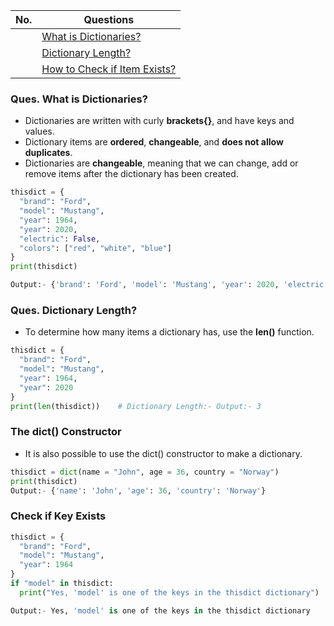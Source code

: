 |  No.  | Questions                                            |
| :---: | ---------------------------------------------------- |
|       | [What is Dictionaries?](#ques-what-is-dictionaries)  |
|       | [Dictionary Length?](#ques-Dictionary-length)        |
|       | [How to Check if Item Exists?](#check-if-key-exists) |

### Ques. What is Dictionaries?
* Dictionaries are written with curly **brackets{}**, and have keys and values.
* Dictionary items are **ordered**, **changeable**, and **does not allow duplicates**.
* Dictionaries are **changeable**, meaning that we can change, add or remove items after the dictionary has been created.

```python
thisdict = {
  "brand": "Ford",
  "model": "Mustang",
  "year": 1964,
  "year": 2020,
  "electric": False,
  "colors": ["red", "white", "blue"]
}
print(thisdict)

Output:- {'brand': 'Ford', 'model': 'Mustang', 'year': 2020, 'electric': False,'colors': ['red', 'white', 'blue']}
```

### Ques. Dictionary Length?
* To determine how many items a dictionary has, use the **len()** function.
```python
thisdict = {
  "brand": "Ford",
  "model": "Mustang",
  "year": 1964,
  "year": 2020
}
print(len(thisdict))    # Dictionary Length:- Output:- 3 
```

### The dict() Constructor
* It is also possible to use the dict() constructor to make a dictionary.
```python
thisdict = dict(name = "John", age = 36, country = "Norway")
print(thisdict) 
Output:- {'name': 'John', 'age': 36, 'country': 'Norway'}
```

### Check if Key Exists
```python
thisdict = {
  "brand": "Ford",
  "model": "Mustang",
  "year": 1964
}
if "model" in thisdict:
  print("Yes, 'model' is one of the keys in the thisdict dictionary")

Output:- Yes, 'model' is one of the keys in the thisdict dictionary
```